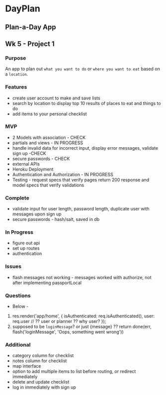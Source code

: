 
# DayPlan

## Plan-a-Day App

## Wk 5 - Project 1

### Purpose
An app to plan out `what you want to do` or `where you want to eat` based on a `location`.

### Features
* create user account to make and save lists
* search by location to display top 10 results of places to eat and things to do
* add items to your personal checklist

### MVP
* 2 Models with association - CHECK
* partials and views - IN PROGRESS
* handle invalid data for incorrect input, display error messages, validate sign up -CHECK
* secure passwords - CHECK
* external APIs
* Heroku Deployment
* Authentication and Authorization - IN PROGRESS
* Testing - request specs that verify pages return 200 response and model specs that verify validations 

### Complete
* validate input for user length, password length, duplicate user with messages upon sign up
* secure passwords - hash/salt, saved in db

### In Progress
* figure out api 
* set up routes
* authentication 

### Issues
* flash messages not working - messages worked with authorize, not after implementing passportLocal 

### Questions
* Below -
1. 
	res.render('app/home', {
		isAuthenticated: req.isAuthenticated(),
		user: req.user // ?? user or planner ?? why user? 
	}); 
2. supposed to be `loginMessage`? or just {message} ??
	return done(err, flash('loginMessage', 'Oops, something went wrong'))

### Additional
* category column for checklist
* notes column for checklist
* map interface
* option to add multiple items to list before routing,  or redirect immediately 
* delete and update checklist 
* log in immediately with sign up



